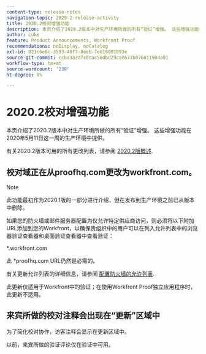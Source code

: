 ```yaml
---
content-type: release-notes
navigation-topic: 2020-2-release-activity
title: 2020.2校对增强功能
description: 本页介绍了2020.2版本中对生产环境所做的所有“验证”增强。 这些增强功能在2020年5月11日这一周的生产环境中提供。
author: Luke
feature: Product Announcements, Workfront Proof
recommendations: noDisplay, noCatalog
exl-id: 021c6e0c-3593-40f7-8eeb-7e016001893e
source-git-commit: ccba3a3d7c0cac50dbd29cae677b076811904a91
workflow-type: tm+mt
source-wordcount: '230'
ht-degree: 0%

---
```


# 2020.2校对增强功能

本页介绍了2020.2版本中对生产环境所做的所有“验证”增强。 这些增强功能在2020年5月11日这一周的生产环境中提供。

有关2020.2版本可用的所有更改列表，请参阅 [2020.2版概述](../../../product-announcements/product-releases/2020.2.-release-activity/2020.2-release-overview.md).

## 校对域正在从proofhq.com更改为workfront.com。

>[!NOTE]
>
>此功能最初作为2020.1版的一部分进行介绍，但在发布到生产环境之前已从版本中删除。

如果您的防火墙或邮件服务器配置为仅允许特定供应商访问，则必须将以下附加URL添加到您的Workfront，以确保贵组织中的用户可以在列入允许列表中的浏览器验证查看器和桌面验证查看器中查看验证：

&#42;.workfront.com

此 &#42;proofhq.com URL仍然是必需的。

有关更新允许列表的详细信息，请参阅 [配置防火墙的允许列表](../../../administration-and-setup/get-started-wf-administration/configure-your-firewall.md).

此更新仅适用于Workfront中的验证；在使用Workfront Proof独立应用程序时，此更新不适用。

## 来宾所做的校对注释会出现在“更新”区域中

为了简化校对协作，访客注释会显示在更新区域中。

以前，来宾所做的验证评论仅在验证中可用。
